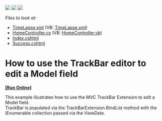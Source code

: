 <!-- default badges list -->
![](https://img.shields.io/endpoint?url=https://codecentral.devexpress.com/api/v1/VersionRange/128549288/11.2.11%2B)
[![](https://img.shields.io/badge/Open_in_DevExpress_Support_Center-FF7200?style=flat-square&logo=DevExpress&logoColor=white)](https://supportcenter.devexpress.com/ticket/details/E3967)
[![](https://img.shields.io/badge/📖_How_to_use_DevExpress_Examples-e9f6fc?style=flat-square)](https://docs.devexpress.com/GeneralInformation/403183)
<!-- default badges end -->
<!-- default file list -->
*Files to look at*:

* [TimeLapse.xml](./CS/App_Data/TimeLapse.xml) (VB: [TimeLapse.xml](./VB/App_Data/TimeLapse.xml))
* [HomeController.cs](./CS/Controllers/HomeController.cs) (VB: [HomeController.vb](./VB/Controllers/HomeController.vb))
* [Index.cshtml](./CS/Views/Home/Index.cshtml)
* [Success.cshtml](./CS/Views/Home/Success.cshtml)
<!-- default file list end -->
# How to use the TrackBar editor to edit a Model field
<!-- run online -->
**[[Run Online]](https://codecentral.devexpress.com/e3967)**
<!-- run online end -->


<p>This example illustrates how to use the MVC TrackBar Extension to edit a Model field.<br />
TrackBar is populated via the TrackBarExtension.BindList method with the IEnumerable collection passed via the ViewData.</p>

<br/>


